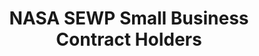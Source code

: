 ---
highlight: "false" 
title: "NASA SEWP Small Business Contract Holders"
description: "This tool shows small business on vehicle with NASA SEWP. "
url-link: "https://www.sewp.nasa.gov/sewp5public/contractholders#/smallbusinesslist"
type: "HTML"
gov-only: "false"
is-external: "true"
publication-date: "July 01, 2023"
reading-time: "5"
resource-type: "tool"
filter: "small-business"
audience: "contracts-acquisitions"
branded-offerings: "small-business-support"
---